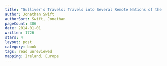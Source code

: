 ```yaml
---
title: "Gulliver's Travels: Travels into Several Remote Nations of the World."
author: Jonathan Swift
authorSort: Swift, Jonathan
pageCount: 306
date: 2014-01-01
written: 1726
stars: 4
layout: post
category: book
tags: read unreviewed
mapping: Ireland, Europe
---
```

